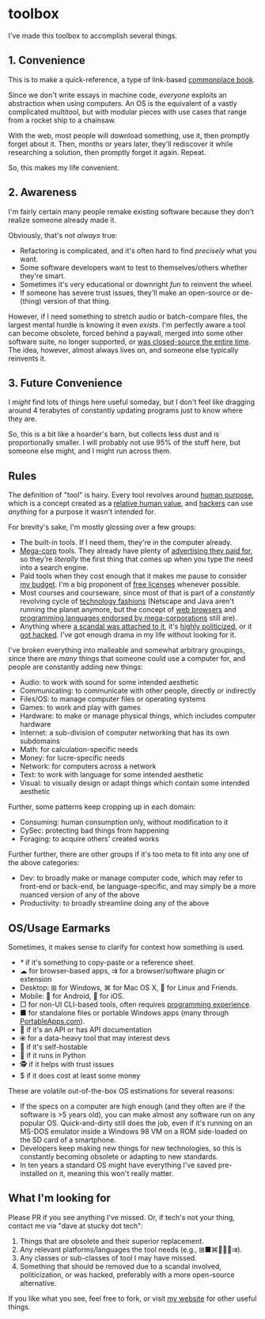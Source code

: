 # toolbox

I've made this toolbox to accomplish several things.

## 1. Convenience

This is to make a quick-reference, a type of link-based [commonplace book](https://en.wikipedia.org/wiki/Commonplace_book).

Since we don't write essays in machine code, _everyone_ exploits an abstraction when using computers. An OS is the equivalent of a vastly complicated multitool, but with modular pieces with use cases that range from a rocket ship to a chainsaw.

With the web, most people will download something, use it, then promptly forget about it. Then, months or years later, they'll rediscover it while researching a solution, then promptly forget it again. Repeat.

So, this makes my life convenient.

## 2. Awareness

I'm fairly certain many people remake existing software because they don't realize someone already made it.

Obviously, that's not _always_ true:

- Refactoring is complicated, and it's often hard to find _precisely_ what you want.
- Some software developers want to test to themselves/others whether they're smart.
- Sometimes it's very educational or downright _fun_ to reinvent the wheel.
- If someone has severe trust issues, they'll make an open-source or de-(thing) version of that thing.

However, if I need something to stretch audio or batch-compare files, the largest mental hurdle is knowing it even _exists_. I'm perfectly aware a tool can become obsolete, forced behind a paywall, merged into some other software suite, no longer supported, or [was closed-source the entire time](https://trendless.tech/floss). The idea, however, almost always lives on, and someone else typically reinvents it.

## 3. Future Convenience

I _might_ find lots of things here useful someday, but I don't feel like dragging around 4 terabytes of constantly updating programs just to know where they are.

So, this is a bit like a hoarder's barn, but collects less dust and is proportionally smaller. I will probably not use 95% of the stuff here, but someone else might, and I might run across them.

## Rules

The definition of "tool" is hairy. Every tool revolves around [human purpose](https://gainedin.site/purpose/), which is a concept created as a [relative human value](https://gainedin.site/values/), and [hackers](https://trendless.tech/hacking) can use _anything_ for a purpose it wasn't intended for.

For brevity's sake, I'm mostly glossing over a few groups:

- The built-in tools. If I need them, they're in the computer already.
- [Mega-corp](https://gainedin.site/groups-large) tools. They already have plenty of [advertising they paid for](https://notageni.us/marketing/), so they're _literally_ the first thing that comes up when you type the need into a search engine.
- Paid tools when they cost enough that it makes me pause to consider [my budget](https://adequate.life/money-3/). I'm a big proponent of [free licenses](https://trendless.tech/floss/) whenever possible.
- Most courses and courseware, since most of that is part of a _constantly_ revolving cycle of [technology fashions](https://trendless.tech/trends/) (Netscape and Java aren't running the planet anymore, but the concept of [web browsers](https://trendless.tech/web-dev/) and [programming languages endorsed by mega-corporations](https://trendless.tech/langs/) still are).
- Anything where [a scandal was attached to it](https://trendless.tech/faang), it's [highly politicized](https://gainedin.site/conservative-liberal), or it [got hacked](https://trendless.tech/hacking). I've got enough drama in my life without looking for it.

I've broken everything into malleable and somewhat arbitrary groupings, since there are _many_ things that someone could use a computer for, and people are constantly adding new things:

- Audio: to work with sound for some intended aesthetic
- Communicating: to communicate with other people, directly or indirectly
- Files/OS: to manage computer files or operating systems
- Games: to work and play with games
- Hardware: to make or manage physical things, which includes computer hardware
- Internet: a sub-division of computer networking that has its own subdomains
- Math: for calculation-specific needs
- Money: for lucre-specific needs
- Network: for computers across a network
- Text: to work with language for some intended aesthetic
- Visual: to visually design or adapt things which contain some intended aesthetic

Further, some patterns keep cropping up in each domain:

- Consuming: human consumption only, without modification to it
- CySec: protecting bad things from happening
- Foraging: to acquire others' created works

Further further, there are other groups if it's too meta to fit into any one of the above categories:

- Dev: to broadly make or manage computer code, which may refer to front-end or back-end, be language-specific, and may simply be a more nuanced version of any of the above
- Productivity: to broadly streamline doing any of the above

## OS/Usage Earmarks

Sometimes, it makes sense to clarify for context how something is used.

- _*_ if it's something to copy-paste or a reference sheet.
- ☁ for browser-based apps, ⇉ for a browser/software plugin or extension
- Desktop: ⊞ for Windows, ⌘ for Mac OS X, 🐧 for Linux and Friends.
- Mobile: 🤖 for Android, 🍎 for iOS.
- □ for non-UI CLI-based tools, often requires [programming experience](https://trendless.tech/prog-basics).
- ■ for standalone files or portable Windows apps (many through [PortableApps.com](https://portableapps.com/)).
- 🔌 if it's an API or has API documentation
- ⦿ for a data-heavy tool that may interest devs
- 💾 if it's self-hostable
- 🐍 if it runs in Python
- 🕵️ if it helps with trust issues
- $ if it does cost at least some money

These are volatile out-of-the-box OS estimations for several reasons:

- If the specs on a computer are high enough (and they often are if the software is >5 years old), you can make almost any software run on any popular OS. Quick-and-dirty still does the job, even if it's running on an MS-DOS emulator inside a Windows 98 VM on a ROM side-loaded on the SD card of a smartphone.
- Developers keep making new things for new technologies, so this is constantly becoming obsolete or adapting to new standards.
- In ten years a standard OS might have everything I've saved pre-installed on it, meaning this won't really matter.

## What I'm looking for

Please PR if you see anything I've missed. Or, if tech's not your thing, contact me via "dave at stucky dot tech":

1. Things that are obsolete and their superior replacement.
2. Any relevant platforms/languages the tool needs (e.g., ⊞■⌘🐧🍎🤖⇉).
3. Any classes or sub-classes of tool I may have missed.
4. Something that should be removed due to a scandal involved, politicization, or was hacked, preferably with a more open-source alternative.

If you like what you see, feel free to fork, or visit [my website](https://stucky.tech) for other useful things.
